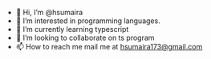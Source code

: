 - 👋 Hi, I’m @hsumaira
- 👀 I’m interested in programming languages.
- 🌱 I’m currently learning typescript 
- 💞️ I’m looking to collaborate on ts program 
- 📫 How to reach me mail me at hsumaira173@gmail.com

<!---
hsumaira/hsumaira is a ✨ special ✨ repository because its `README.md` (this file) appears on your GitHub profile.
You can click the Preview link to take a look at your changes.
--->

